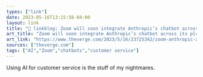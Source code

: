 ```yaml
---
types: ["link"]
date: 2023-05-16T13:15:58-04:00
layout: link
title: "🔗 linkblog: Zoom will soon integrate Anthropic’s chatbot across its platform - The Verge'"
art_title: "Zoom will soon integrate Anthropic’s chatbot across its platform - The Verge"
art_link: "https://www.theverge.com/2023/5/16/23725342/zoom-anthropic-ai-powered-chatbot-claude"
sources: ["theverge.com"]
tags: ["AI","Zoom","chatbots","customer service"]
---
```

Using AI for customer service is the stuff of my nightmares.  
 
